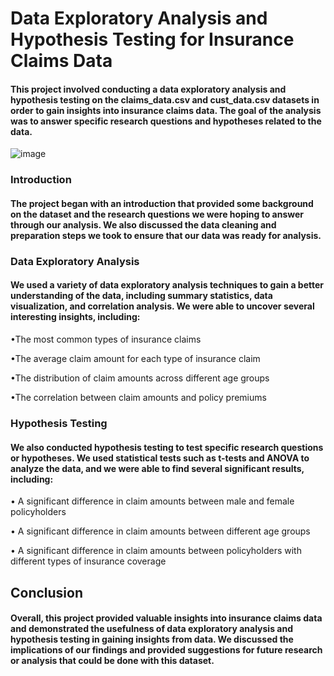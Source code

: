 # Data Exploratory Analysis and Hypothesis Testing for Insurance Claims Data

#### This project involved conducting a data exploratory analysis and hypothesis testing on the claims_data.csv and cust_data.csv datasets in order to gain insights into insurance claims data. The goal of the analysis was to answer specific research questions and hypotheses related to the data.

![image](https://user-images.githubusercontent.com/112232080/235080096-ec15dbb8-18b7-4bce-9de8-96164a76a193.png)


### Introduction

#### The project began with an introduction that provided some background on the dataset and the research questions we were hoping to answer through our analysis. We also discussed the data cleaning and preparation steps we took to ensure that our data was ready for analysis.


### Data Exploratory Analysis

#### We used a variety of data exploratory analysis techniques to gain a better understanding of the data, including summary statistics, data visualization, and correlation analysis. We were able to uncover several interesting insights, including:

•The most common types of insurance claims

•The average claim amount for each type of insurance claim

•The distribution of claim amounts across different age groups

•The correlation between claim amounts and policy premiums


### Hypothesis Testing

#### We also conducted hypothesis testing to test specific research questions or hypotheses. We used statistical tests such as t-tests and ANOVA to analyze the data, and we were able to find several significant results, including:

• A significant difference in claim amounts between male and female policyholders

• A significant difference in claim amounts between different age groups

• A significant difference in claim amounts between policyholders with different types of insurance coverage


## Conclusion

#### Overall, this project provided valuable insights into insurance claims data and demonstrated the usefulness of data exploratory analysis and hypothesis testing in gaining insights from data. We discussed the implications of our findings and provided suggestions for future research or analysis that could be done with this dataset.
